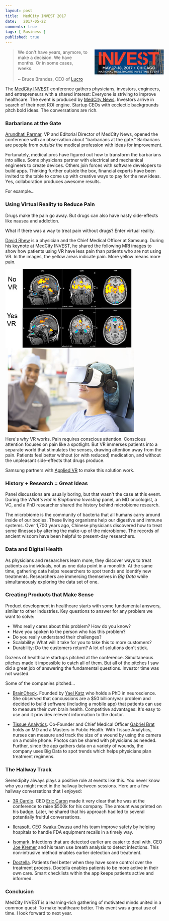 ```yaml
---
layout: post
title:  MedCity INVEST 2017
date:   2017-05-22
comments: true
tags: [ Business ]
published: true
---
```

<img style="margin-left:20px" src="/images/medcity_invest.jpg" width="220" align="right">

>We don't have years, anymore, to make a decision. We have months. Or in some cases, weeks.<br/>&nbsp;<br/>~ Bruce Brandes, CEO of <a href="http://lucro.com/">Lucro</a>

The [MedCity INVEST](http://events.medcitynews.com/invest/) conference gathers physicians, investors, engineers, and entrepreneurs with a shared interest: Everyone is striving to improve healthcare. The event is produced by [MedCity News](http://medcitynews.com). Investors arrive in search of their next ROI engine. Startup CEOs with ecclectic backgrounds pitch bold ideas. The conversations are rich.

<!--more-->

### Barbarians at the Gate

[Arundhati Parmar](http://twitter.com/aparmarbb), VP and Editorial Director of MedCity News, opened the conference with an observation about "barbarians at the gate." Barbarians are people from _outside_ the medical profession with ideas for improvement.

Fortunately, medical pros have figured out how to transform the barbarians into allies. Some physicians partner with electrical and mechanical engineers to create devices. Others join forces with software developers to build apps. Thinking further outside the box, financial experts have been invited to the table to come up with creative ways to pay for the new ideas. Yes, collaboration produces awesome results.

For example...

### Using Virtual Reality to Reduce Pain

Drugs make the pain go away. But drugs can also have nasty side-effects like nausea and addiction.

What if there was a way to treat pain without drugs? Enter virtual reality.

[David Rhew](https://www.linkedin.com/in/david-rhew-m-d-1832764/) is a physician and the Chief Medical Officer at Samsung. During his keynote at MedCity INVEST, he shared the following MRI images to show how patients using VR have less pain than patients who are not using VR. In the images, the yellow areas indicate pain. More yellow means more pain.

<img src="/images/sansung-applied-vr.jpg" width="401" align="center">
<br/>&nbsp;
<img src="/images/applied-vr.jpg" width="401" align="center">

Here's why VR works. Pain requires conscious attention. Conscious attention focuses on pain like a spotlight. But VR immerses patients into a separate world that stimulates the senses, drawing attention away from the pain. Patients feel better without (or with reduced) medication, and without the unpleasant side-effects that drugs produce.

Samsung partners with [Applied VR](http://appliedvr.io) to make this solution work.

### History + Research = Great Ideas

Panel discussions are usually boring, but that wasn't the case at this event. During the _What's Hot in Biopharma Investing_ panel, an MD oncologist, a VC, and a PhD researcher shared the history behind microbiome research.

The microbiome is the community of bacteria that all humans carry around inside of our bodies. These living organisms help our digestive and immune systems. Over 1,700 years ago, Chinese physicians discovered how to treat some illnesses by altering the make-up of the microbiome. The records of ancient wisdom have been helpful to present-day researchers.

### Data and Digital Health

As physicians and researchers learn more, they discover ways to treat patients as individuals, not as one data point in a monolith. At the same time, gathering data helps researchers to spot trends and identify new treatments. Researchers are immersing themselves in _Big Data_ while simultaneously exploring the data set of one.

### Creating Products that Make Sense

Product development in healthcare starts with some fundamental answers, similar to other industries. Key questions to answer for any problem we want to solve:

* Who really cares about this problem? How do you know?
* Have you spoken to the person who has this problem?
* Do you really understand their challenges?
* Scalability: What will it take for you to take this to more customers?
* Durability: Do the customers return? A lot of solutions don't stick.

Dozens of healthcare startups pitched at the conference. Simultaneous pitches made it impossible to catch all of them. But all of the pitches I saw did a great job of answering the fundamental questions. Investor time was not wasted.

Some of the companies pitched...

* [BrainCheck](http://braincheck.com). Founded by [Yael Katz](https://www.linkedin.com/in/yael-katz-98909825/) who holds a PhD in neuroscience. She observed that concussions are a $50 billion/year problem and decided to build software (including a mobile app) that patients can use to measure their own brain health. Competitive advantages: It's easy to use and it provides relevent information to the doctor.

* [Tissue Analytics](https://www.tissue-analytics.com/). Co-Founder and Chief Medical Officer [Gabriel Brat](https://www.linkedin.com/in/gbrat/) holds an MD and a Masters in Public Health. With Tissue Analytics, nurses can measure and track the size of a wound by using the camera on a mobile phone. Photos can be shared with physicians as needed. Further, since the app gathers data on a variety of wounds, the company uses Big Data to spot trends which helps physicians plan treatment regimens.

### The Hallway Track

Serendipity always plays a positive role at events like this. You never know who you might meet in the hallway between sessions. Here are a few hallway conversations that I enjoyed:

* [3R Cardio](http://3rcardio.com). CEO [Eric Caron](https://www.linkedin.com/in/ericcaron/) made it very clear that he was at the conference to raise $500k for his company. The amount was printed on his badge. Later, he shared that his approach had led to several potentially fruitful conversations.

* [Ilerasoft](https://www.ilerasoft.com/). CEO [Kwaku Owusu](https://www.linkedin.com/in/kwaku-owusu-80207439/) and his team improve safety by helping hospitals to handle FDA equipment recalls in a timely way.

* [Isomark](http://isomark.com/). Infections that are detected earlier are easier to deal with. CEO [Joe Kremer](https://www.linkedin.com/in/joekremer/) and his team use breath analysis to detect infections. This non-intrusive method enables earlier detection and treatment.

* [Doctella](https://www.doctella.com/). Patients feel better when they have some control over the treatment process. Doctella enables patients to be more active in their own care. Smart checklists within the app keeps patients active and informed.

### Conclusion

MedCity INVEST is a learning-rich gathering of motivated minds united in a common quest: To make healthcare better. This event was a great use of time. I look forward to next year.
